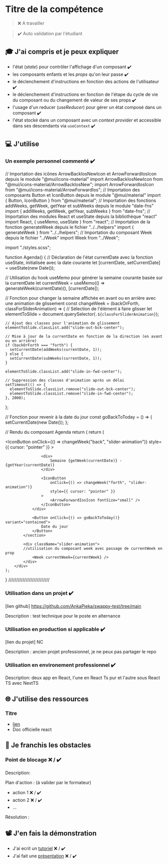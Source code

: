# Titre de la compétence

> ❌ A travailler

> ✔️ Auto validation par l'étudiant

## 🎓 J'ai compris et je peux expliquer

- l'état (_state_) pour contrôler l'affichage d'un composant ✔️
- les composants enfants et les _props_ qu'on leur passe ✔️
- le déclenchement d'instructions en fonction des actions de l'utilisateur ✔️
- le déclenchement d'instructions en fonction de l'étape du cycle de vie du composant ou du changement de valeur de ses props ✔️
- l'usage d'un reducer (_useReducer_) pour gérer un état composé dans un composant ✔️
- l'état stocké dans un composant avec un _context provider_ et accessible dans ses descendants via `useContext` ✔️

## 💻 J'utilise

### Un exemple personnel commenté ✔️

// Importation des icônes ArrowBackIosNewIcon et ArrowForwardIosIcon depuis le module "@mui/icons-material"
import ArrowBackIosNewIcon from "@mui/icons-material/ArrowBackIosNew";
import ArrowForwardIosIcon from "@mui/icons-material/ArrowForwardIos";
// Importation des composants Button et IconButton depuis le module "@mui/material"
import { Button, IconButton } from "@mui/material";
// Importation des fonctions addWeeks, getWeek, getYear et subWeeks depuis le module "date-fns"
import { addWeeks, getWeek, getYear, subWeeks } from "date-fns";
// Importation des modules React et useState depuis la bibliothèque "react"
import React, { useMemo, useState } from "react";
// Importation de la fonction generateWeek depuis le fichier "../../helpers"
import { generateWeek } from "../../helpers";
// Importation du composant Week depuis le fichier "../Week"
import Week from "../Week";

import "./styles.scss";

function Agenda() {
  // Déclaration de l'état currentDate avec la fonction useState, initialisée avec la date courante
  let [currentDate, setCurrentDate] = useState(new Date());

  // Utilisation du hook useMemo pour générer la semaine courante basée sur la currentDate
  let currentWeek = useMemo(() => generateWeek(currentDate)(), [currentDate]);

  // Fonction pour changer la semaine affichée en avant ou en arrière avec une animation de glissement
  const changeWeek = (backOrForth, classForSliderAnimation) => {
    // Sélection de l'élément à faire glisser
    let elementToSlide = document.querySelector(`.${classForSliderAnimation}`);

    // Ajout des classes pour l'animation de glissement
    elementToSlide.classList.add("slide-out-bck-center");

    // Mise à jour de la currentDate en fonction de la direction (en avant ou en arrière)
    if (backOrForth === "forth") {
      setCurrentDate(addWeeks(currentDate, 1));
    } else {
      setCurrentDate(subWeeks(currentDate, 1));
    }

    elementToSlide.classList.add("slide-in-fwd-center");

    // Suppression des classes d'animation après un délai
    setTimeout(() => {
      elementToSlide.classList.remove("slide-out-bck-center");
      elementToSlide.classList.remove("slide-in-fwd-center");
    }, 2000);
  };

  // Fonction pour revenir à la date du jour
  const goBackToToday = () => {
    setCurrentDate(new Date());
  };

  // Rendu du composant Agenda
  return (
  return (
        <div id="agenda-container">
            <section id="week-topbar">
                <div className="week-changer">
                    <IconButton
                        onClick={() => changeWeek("back", "slider-animation")}
                        style={{ cursor: "pointer" }}
                    >
                        <ArrowBackIosNewIcon fontSize="small" />
                    </IconButton>

                    <div>
                        Semaine {getWeek(currentDate)} - {getYear(currentDate)}
                    </div>

                    <IconButton
                        onClick={() => changeWeek("forth", "slider-animation")}
                        style={{ cursor: "pointer" }}
                    >
                        <ArrowForwardIosIcon fontSize="small" />
                    </IconButton>
                </div>

                <Button onClick={() => goBackToToday()} variant="contained">
                    Date du jour
                </Button>
            </section>

            <div className="slider-animation">
            //utilisation du composant week avec passage de currentWeek en prop
                <Week currentWeek={currentWeek} />
            </div>
        </div>
    );
}
//////////////////////////

### Utilisation dans un projet ✔️

[lien github] https://github.com/AnkaPieka/swappy-test/tree/main

Description : test technique pour le poste en alternance

### Utilisation en production si applicable ✔️

[lien du projet] NC

Description : ancien projet professionnel, je ne peux pas partager le repo

### Utilisation en environement professionnel ✔️ 

Description: deux app en React, l'une en React Ts pur et l'autre sous React TS avec NextTS

## 🌐 J'utilise des ressources

### Titre

- [lien](https://react.dev/)
- Doc officielle react

## 🚧 Je franchis les obstacles

### Point de blocage ❌ / ✔️

Description:

Plan d'action : (à valider par le formateur)

- action 1 ❌ / ✔️
- action 2 ❌ / ✔️
- ...

Résolution :

## 📽️ J'en fais la démonstration

- J'ai ecrit un [tutoriel](...) ❌ / ✔️
- J'ai fait une [présentation](...) ❌ / ✔️
